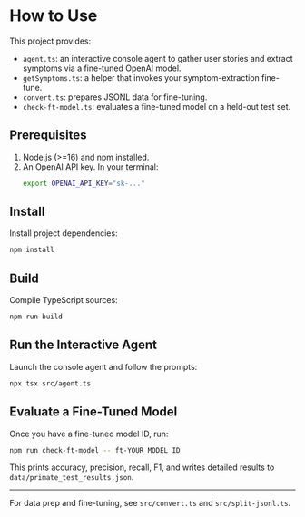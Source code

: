  # How to Use

 This project provides:
 - `agent.ts`: an interactive console agent to gather user stories and extract symptoms via a fine-tuned OpenAI model.
 - `getSymptoms.ts`: a helper that invokes your symptom-extraction fine-tune.
 - `convert.ts`: prepares JSONL data for fine-tuning.
 - `check-ft-model.ts`: evaluates a fine-tuned model on a held-out test set.

 ## Prerequisites

 1. Node.js (>=16) and npm installed.
 2. An OpenAI API key. In your terminal:
    ```bash
    export OPENAI_API_KEY="sk-..."
    ```

 ## Install

 Install project dependencies:
 ```bash
 npm install
 ```

 ## Build

 Compile TypeScript sources:
 ```bash
 npm run build
 ```

 ## Run the Interactive Agent

Launch the console agent and follow the prompts:
```bash
npx tsx src/agent.ts
```

 ## Evaluate a Fine-Tuned Model

 Once you have a fine-tuned model ID, run:
 ```bash
 npm run check-ft-model -- ft-YOUR_MODEL_ID
 ```

 This prints accuracy, precision, recall, F1, and writes detailed results to `data/primate_test_results.json`.

 ---
 For data prep and fine-tuning, see `src/convert.ts` and `src/split-jsonl.ts`.